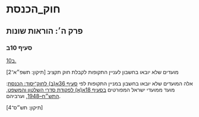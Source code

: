 # חוק_הכנסת

## פרק ה׳: הוראות שונות

### סעיף 10ב

[10ב.](https://he.wikisource.org/wiki/חוק_הכנסת#סעיף_10ב)

מועדים שלא יובאו בחשבון לעניין התקופות לקבלת חוק תקציב [תיקון: תשפ״א־2]

אלה המועדים שלא יובאו בחשבון במניין התקופות לפי [סעיף 36א(ב) לחוק־יסוד: הכנסת](https://he.wikisource.org/wiki/חוק-יסוד:_הכנסת#סעיף_36א "חוק-יסוד: הכנסת"): מועד ממועדי ישראל המפורטים [בסעיף 18א(א) לפקודת סדרי השלטון והמשפט, התש״ח–1948](https://he.wikisource.org/wiki/פקודת_סדרי_השלטון_והמשפט#סעיף_18א "פקודת סדרי השלטון והמשפט"), וערביהם.

[תיקון: תש״ס־4]